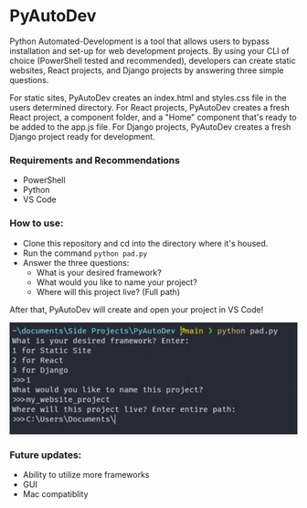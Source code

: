 # PyAutoDev

Python Automated-Development is a tool that allows users to bypass installation and set-up for web development projects. By using your CLI of choice (PowerShell tested and recommended), developers can create static websites, React projects, and Django projects by answering three simple questions.

For static sites, PyAutoDev creates an index.html and styles.css file in the users determined directory.
For React projects, PyAutoDev creates a fresh React project, a component folder, and a "Home" component that's ready to be added to the app.js file.
For Django projects, PyAutoDev creates a fresh Django project ready for development.

### Requirements and Recommendations
* PowerShell
* Python
* VS Code

### How to use:
* Clone this repository and cd into the directory where it's housed.
* Run the command `python pad.py`
* Answer the three questions:
  * What is your desired framework?
  * What would you like to name your project?
  * Where will this project live? (Full path)

After that, PyAutoDev will create and open your project in VS Code!

![](https://github.com/dacrews/PyAutoDev/blob/main/gif.gif)

### Future updates:
* Ability to utilize more frameworks
* GUI
* Mac compatiblity 
